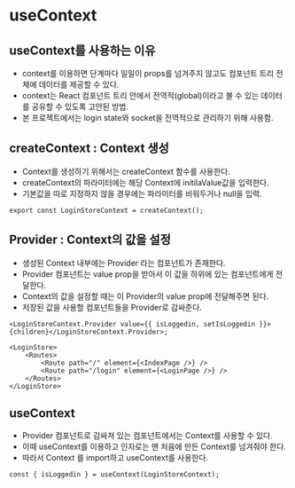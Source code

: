 # useContext

## useContext를 사용하는 이유 

- context를 이용하면 단계마다 일일이 props를 넘겨주지 않고도 컴포넌트 트리 전체에 데이터를 제공할 수 있다.
- context는 React 컴포넌트 트리 안에서 전역적(global)이라고 볼 수 있는 데이터를 공유할 수 있도록 고안된 방법.
- 본 프로젝트에서는 login state와 socket을 전역적으로 관리하기 위해 사용함.

## createContext : Context 생성 

- Context를 생성하기 위해서는 createContext 함수를 사용한다.
- createContext의 파라미터에는 해당 Context에 initilaValue값을 입력한다.
- 기본값을 따로 지정하지 않을 경우에는 파라미터를 비워두거나 null을 입력.
 

```
export const LoginStoreContext = createContext();
```

## Provider : Context의 값을 설정

- 생성된 Context 내부에는 Provider 라는 컴포넌트가 존재한다.
- Provider 컴포넌트는 value prop을 받아서 이 값을 하위에 있는 컴포넌트에게 전달한다. 
- Context의 값을 설정할 때는 이 Provider의 value prop에 전달해주면 된다.
- 저장된 값을 사용할 컴포넌트들을 Provider로 감싸준다. 

```
<LoginStoreContext.Provider value={{ isLoggedin, setIsLoggedin }}>{children}</LoginStoreContext.Provider>;
```
```
<LoginStore>
    <Routes>
        <Route path="/" element={<IndexPage />} />
        <Route path="/login" element={<LoginPage />} />
    </Routes>
</LoginStore>
```
## useContext

- Provider 컴포넌트로 감싸져 있는 컴포넌트에서는 Context를 사용할 수 있다. 
- 이때 useContext를 이용하고 인자로는 맨 처음에 만든 Context를 넘겨줘야 한다. 
- 따라서 Context 를 import하고 useContext를 사용한다.
```
const { isLoggedin } = useContext(LoginStoreContext);
```



